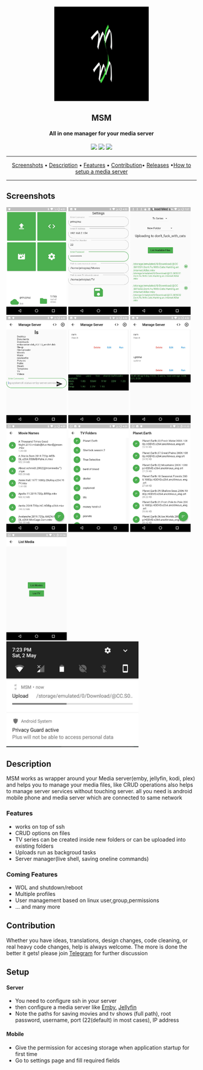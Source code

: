 <p align="center"><a href="#"><img src="design/Icons_pngs/v0.4.0_launcher512px_bg_black.png" width="250"></a></p> 
<h2 align="center"><b>MSM</b></h2>
<h4 align="center">All in one manager for your media server</h4>
<!-- <p align="center"><a href="#"><img src="https://f-droid.org/wiki/images/0/06/F-Droid-button_get-it-on.png"></a></p> -->

<p align="center">
<a href="https://github.com/prinzpiuz/MSM_mobile/releases" alt="build"><img src="https://github.com/prinzpiuz/MSM_mobile/workflows/Build%20and%20Release%20apk/badge.svg?branch=v1.1.4"></a>
<a href="https://www.gnu.org/licenses/gpl-3.0" alt="License: GPLv3"><img src="https://img.shields.io/badge/License-GPL%20v3-blue.svg"></a>
<a href="https://t.me/joinchat/FDVzK06Rt7vsNQLBLi2icw" alt="telegram: #msm"><img src="https://img.shields.io/badge/chat-Telegram-brightgreen"></a>

</p>
<hr>
<p align="center"><a href="#screenshots">Screenshots</a> &bull; <a href="#description">Description</a> &bull; <a href="#features">Features</a> &bull; <a href="#contribution">Contribution</a>&bull; <a href="https://github.com/prinzpiuz/MSM_mobile/releases">Releases</a> &bull;<a href="#setup">How to setup a media server</a></p>

<hr>

## Screenshots
[<img src="screenshots/main_page.jpg" width=160>](screenshots/main_page.jpg)
[<img src="screenshots/settings.jpg" width=160>](screenshots/settings.jpg)
[<img src="screenshots/upload_page.jpg" width=160>](screenshots/upload_page.jpg)
[<img src="screenshots/live_shell.jpg" width=160>](screenshots/live_shell.jpg)
[<img src="screenshots/manage_server1.jpg" width=160>](screenshots/manage_server1.jpg)
[<img src="screenshots/manage_server2.jpg" width=160>](screenshots/manage_server2.jpg)
[<img src="screenshots/movie_listing.jpg" width=160>](screenshots/movie_listing.jpg)
[<img src="screenshots/tv_listing.jpg" width=160>](screenshots/tv_listing.jpg)
[<img src="screenshots/tv_files.jpg" width=160>](screenshots/tv_files.jpg)
[<img src="screenshots/list_media.jpg" width=160>](screenshots/list_media.jpg)
[<img src="screenshots/upload_progress.jpg" width=350>](screenshots/upload_progress.jpg)

## Description

MSM works as wrapper around your Media server(emby, jellyfin, kodi, plex) and helps you to manage your media files, like CRUD operations also helps to manage server services without touching server. all you need is android mobile phone and media server which are connected to same network

### Features

- works on top of ssh
- CRUD options on files
- TV series can be created inside new folders or can be uploaded into existing folders
- Uploads run as backgroud tasks
- Server manager(live shell, saving oneline commands)

### Coming Features

- WOL and shutdown/reboot
- Multiple profiles
- User management based on linux user,group,permissions
- … and many more

## Contribution

Whether you have ideas, translations, design changes, code cleaning, or real heavy code changes, help is always welcome.
The more is done the better it gets! please join [Telegram](https://t.me/joinchat/FDVzK06Rt7vsNQLBLi2icw) for further discussion

## Setup

#### Server

- You need to configure ssh in your server 
- then configure a media server like [Emby](https://emby.media/), [Jellyfin](https://jellyfin.org/)
- Note the paths for  saving movies and tv shows (full path), root password, username, port (22(default) in most cases), IP address

#### Mobile

- Give the permission for accesing storage when application startup for first time
- Go to settings page and fill required fields

